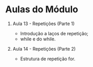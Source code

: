 # Aulas do Módulo

1. Aula 13 - Repetições (Parte 1)
   - Introdução a laços de repetição;
   - while e do while.

2. Aula 14 - Repetições (Parte 2)
   - Estrutura de repetição for.
